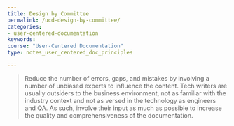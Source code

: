 ```yaml
---
title: Design by Committee
permalink: /ucd-design-by-committee/
categories:
- user-centered-documentation
keywords:
course: "User-Centered Documentation"
type: notes_user_centered_doc_principles

---
```


> Reduce the number of errors, gaps, and mistakes by involving a number of unbiased experts to influence the content. Tech writers are usually outsiders to the business environment, not as familiar with the industry context and not as versed in the technology as engineers and QA. As such, involve their input as much as possible to increase the quality and comprehensiveness of the documentation.

